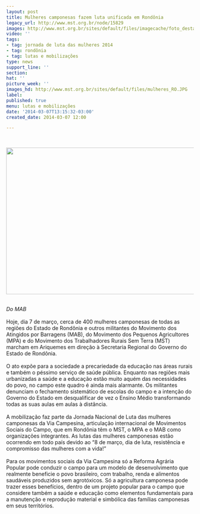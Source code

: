 ```yaml
---
layout: post
title: Mulheres camponesas fazem luta unificada em Rondônia
legacy_url: http://www.mst.org.br/node/15829
images: http://www.mst.org.br/sites/default/files/imagecache/foto_destaque/mulheres_RO.JPG
video: ''
tags:
- tag: jornada de luta das mulheres 2014
- tag: rondônia
- tag: lutas e mobilizações
type: news
support_line: ''
section: 
hat: ''
picture_week: ''
images_hd: http://www.mst.org.br/sites/default/files/mulheres_RO.JPG
label: 
published: true
menu: lutas e mobilizações
date: '2014-03-07T13:15:32-03:00'
created_date: 2014-03-07 12:00

---
```

<p>&nbsp;</p><p><img src="http://www.mabnacional.org.br/sites/default/files/IMG_1268.JPG" alt="" height="393" border="0" width="611"></p><p><em><br>Do&nbsp;MAB</em><br><br>Hoje, dia 7 de março, cerca de 400 mulheres camponesas de todas as regiões do Estado de Rondônia e outros militantes do Movimento dos Atingidos por Barragens (MAB), do Movimento dos Pequenos Agricultores (MPA) e do Movimento dos Trabalhadores Rurais Sem Terra (MST) marcham em Ariquemes em direção à Secretaria Regional do Governo do Estado de Rondônia.<br><br>O ato expõe para a sociedade a precariedade da educação nas áreas rurais e também o péssimo serviço de saúde pública. Enquanto nas regiões mais urbanizadas a saúde e a educação estão muito aquém das necessidades do povo, no campo este quadro é ainda mais alarmante. Os militantes denunciam o fechamento sistemático de escolas do campo e a intenção do Governo do Estado em desqualificar de vez o Ensino Médio transformando todas as suas aulas em aulas à distância.<br><br>A mobilização faz parte da Jornada Nacional de Luta das mulheres camponesas da Via Campesina, articulação internacional de Movimentos Sociais do Campo, que em Rondônia têm o MST, o MPA e o MAB como organizações integrantes. As lutas das mulheres camponesas estão ocorrendo em todo país devido ao “8 de março, dia de luta, resistência e compromisso das mulheres com a vida!”<br><br>Para os movimentos sociais da Via Campesina só a Reforma Agrária Popular pode conduzir o campo para um modelo de desenvolvimento que realmente beneficie o povo brasileiro, com trabalho, renda e alimentos saudáveis produzidos sem agrotóxicos. Só a agricultura camponesa pode trazer esses benefícios, dentro de um projeto popular para o campo que considere também a saúde e educação como elementos fundamentais para a manutenção e reprodução material e simbólica das famílias camponesas em seus territórios.</p><p>&nbsp;</p>
